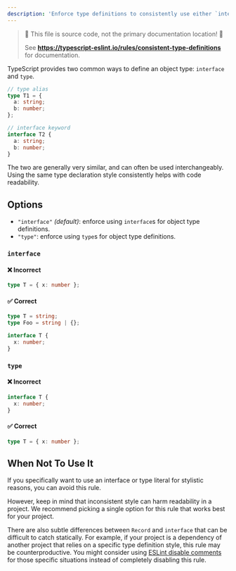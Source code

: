```yaml
---
description: 'Enforce type definitions to consistently use either `interface` or `type`.'
---
```


> 🛑 This file is source code, not the primary documentation location! 🛑
>
> See **https://typescript-eslint.io/rules/consistent-type-definitions** for documentation.

TypeScript provides two common ways to define an object type: `interface` and `type`.

```ts
// type alias
type T1 = {
  a: string;
  b: number;
};

// interface keyword
interface T2 {
  a: string;
  b: number;
}
```

The two are generally very similar, and can often be used interchangeably.
Using the same type declaration style consistently helps with code readability.

## Options

- `"interface"` _(default)_: enforce using `interface`s for object type definitions.
- `"type"`: enforce using `type`s for object type definitions.

### `interface`

<!--tabs-->

#### ❌ Incorrect

```ts option='"interface"'
type T = { x: number };
```

#### ✅ Correct

```ts option='"interface"'
type T = string;
type Foo = string | {};

interface T {
  x: number;
}
```

### `type`

<!--tabs-->

#### ❌ Incorrect

```ts option='"type"'
interface T {
  x: number;
}
```

#### ✅ Correct

```ts option='"type"'
type T = { x: number };
```

## When Not To Use It

If you specifically want to use an interface or type literal for stylistic reasons, you can avoid this rule.

However, keep in mind that inconsistent style can harm readability in a project.
We recommend picking a single option for this rule that works best for your project.

There are also subtle differences between `Record` and `interface` that can be difficult to catch statically.
For example, if your project is a dependency of another project that relies on a specific type definition style, this rule may be counterproductive.
You might consider using [ESLint disable comments](https://eslint.org/docs/latest/use/configure/rules#using-configuration-comments-1) for those specific situations instead of completely disabling this rule.

